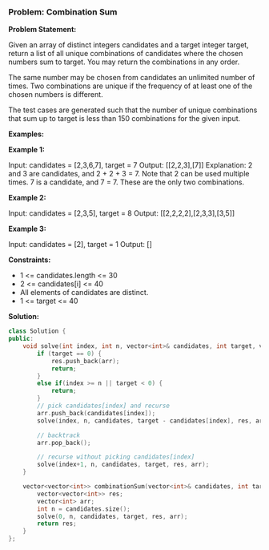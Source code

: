 ### Problem: Combination Sum

**Problem Statement:**

Given an array of distinct integers candidates and a target integer target, return a list of all unique combinations of candidates where the chosen numbers sum to target. You may return the combinations in any order.

The same number may be chosen from candidates an unlimited number of times. Two combinations are unique if the frequency of at least one of the chosen numbers is different.

The test cases are generated such that the number of unique combinations that sum up to target is less than 150 combinations for the given input.

**Examples:**

**Example 1:**

Input: candidates = [2,3,6,7], target = 7
Output: [[2,2,3],[7]]
Explanation:
2 and 3 are candidates, and 2 + 2 + 3 = 7. Note that 2 can be used multiple times.
7 is a candidate, and 7 = 7.
These are the only two combinations.

**Example 2:**

Input: candidates = [2,3,5], target = 8
Output: [[2,2,2,2],[2,3,3],[3,5]]

**Example 3:**

Input: candidates = [2], target = 1
Output: []

**Constraints:**

- 1 <= candidates.length <= 30
- 2 <= candidates[i] <= 40
- All elements of candidates are distinct.
- 1 <= target <= 40

**Solution:**

```cpp
class Solution {
public:
    void solve(int index, int n, vector<int>& candidates, int target, vector<vector<int>>& res, vector<int>& arr) {
        if (target == 0) {
            res.push_back(arr);
            return;
        }
        else if(index >= n || target < 0) {
            return;
        }
        // pick candidates[index] and recurse
        arr.push_back(candidates[index]);
        solve(index, n, candidates, target - candidates[index], res, arr);

        // backtrack
        arr.pop_back();

        // recurse without picking candidates[index]
        solve(index+1, n, candidates, target, res, arr);
    }

    vector<vector<int>> combinationSum(vector<int>& candidates, int target) {
        vector<vector<int>> res;
        vector<int> arr;
        int n = candidates.size();
        solve(0, n, candidates, target, res, arr);
        return res;
    }
};
```
